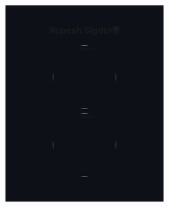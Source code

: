
<div style="background-color: #0d1117; padding: 20px; border: 2px solid #ffffff;"><h1 align="center"> Rupesh Sigdel🌍</h1>
<div style="text-align: center;">
  <img style="vertical-align: top; border-radius: 50%;" alt="banner" height="200px" src="https://i.pinimg.com/originals/54/e3/7d/54e37d8074ebcde1d96c77d7b2a7f310.gif">
</div>
<p align="center">
  <img src="https://i.pinimg.com/originals/54/e3/7d/54e37d8074ebcde1d96c77d7b2a7f310.gif" alt="banner" height="200px" style="vertical-align: top; border-radius: 50%;">
</p>


<br>
<div id="badges" align="center" style="margin-top:-10px justify-content:center;">
<div style="display: flex; justify-content: center;">
</p>

</div>
</div>
</div>
